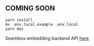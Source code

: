 ## COMING SOON

```
yarn install
mv .env.local.example .env.local
yarn dev
```

Seamless embedding backend API [here]('./pages/api/login/retool.js')